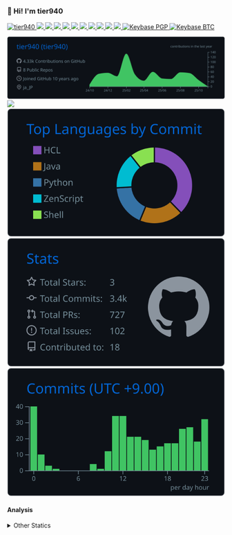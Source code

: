 ### 👋 Hi! I'm tier940

<p align="left"> 
  <a href="https://github.com/tier940/tier940/">
    <img src="https://komarev.com/ghpvc/?username=tier940" alt="tier940" />
  </a>
  <a href="http://twitter.com/tier940">
    <img height="20" src="https://img.shields.io/twitter/follow/tier940?label=Twitter&logo=twitter&style=flat" />
  </a>
  <a href="https://github.com/tier940">
    <img height="20" src="https://img.shields.io/github/followers/tier940?label=follow&logo=github&style=flat" />
  </a>
  <a href="https://www.reddit.com/user/tier940">
    <img height="20" src="https://img.shields.io/reddit/user-karma/combined/tier940?label=Reddit&logo=reddit&style=flat" />
  </a>
  <a href="https://stackoverflow.com/users/17317833/tier940">
    <img height="20" src="https://img.shields.io/stackexchange/stackoverflow/r/17317833?label=StackOverflow&logo=stack-overflow&style=flat" />
  </a>
  <a href="https://zenn.dev/tier940">
    <img height="20" src="https://zenn.badge.nikaera.com/s/tier940/likes" />
  </a>
  <a href="https://zenn.dev/tier940">
    <img height="20" src="https://zenn.badge.nikaera.com/s/tier940/followers" />
  </a>
  <a href="https://zenn.dev/tier940">
    <img height="20" src="https://zenn.badge.nikaera.com/s/tier940/articles" />
  </a>
  <a href="http://qiita.com/tier940">
    <img height="20" src="https://qiita-badge.apiapi.app/s/tier940/posts.svg" />
  </a>
  <a href="http://qiita.com/tier940">
    <img height="20" src="https://qiita-badge.apiapi.app/s/tier940/contributions.svg" />
  </a>
  <a href="https://github.com/tier940/tier940/">
    <img height="20" src="https://github.com/tier940/tier940/actions/workflows/main.yml/badge.svg" />
  </a>
  <a href="https://keybase.io/tier940">
    <img alt="Keybase PGP" src="https://img.shields.io/keybase/pgp/tier940">
  </a>
  <a href="https://keybase.io/tier940">
    <img alt="Keybase BTC" src="https://img.shields.io/keybase/btc/tier940">
  </a>
</p>

[![](https://raw.githubusercontent.com/tier940/tier940/main/profile-summary-card-output/github_dark/0-profile-details.svg)](https://github.com/vn7n24fzkq/github-profile-summary-cards)
[![](https://raw.githubusercontent.com/tier940/tier940/main/profile-summary-card-output/github_dark/1-repos-per-language.svg)](https://github.com/vn7n24fzkq/github-profile-summary-cards) [![](https://raw.githubusercontent.com/tier940/tier940/main/profile-summary-card-output/github_dark/2-most-commit-language.svg)](https://github.com/vn7n24fzkq/github-profile-summary-cards)
[![](https://raw.githubusercontent.com/tier940/tier940/main/profile-summary-card-output/github_dark/3-stats.svg)](https://github.com/vn7n24fzkq/github-profile-summary-cards) [![](https://raw.githubusercontent.com/tier940/tier940/main/profile-summary-card-output/github_dark/4-productive-time.svg)](https://github.com/vn7n24fzkq/github-profile-summary-cards)


#### Analysis
<!-- <img height="150" src="https://github.com/tier940/tier940/blob/master/images/stat.svg" alt="Alternative Text"/> -->

<details>
  <summary>Other Statics</summary>
  <!--START_SECTION:waka-->
![Code Time](http://img.shields.io/badge/Code%20Time-2%2C608%20hrs%2033%20mins-blue)

**🐱 My GitHub Data** 

> 📦 10.1 kB Used in GitHub's Storage 
 > 
> 💼 Opted to Hire
 > 
> 📜 11 Public Repositories 
 > 
> 🔑 1 Private Repositories 
 > 
**I'm an Early 🐤** 

```text
🌞 Morning                505 commits         ███░░░░░░░░░░░░░░░░░░░░░░   11.96 % 
🌆 Daytime                1770 commits        ██████████░░░░░░░░░░░░░░░   41.93 % 
🌃 Evening                1539 commits        █████████░░░░░░░░░░░░░░░░   36.46 % 
🌙 Night                  407 commits         ██░░░░░░░░░░░░░░░░░░░░░░░   09.64 % 
```
📅 **I'm Most Productive on Saturday** 

```text
Monday                   454 commits         ███░░░░░░░░░░░░░░░░░░░░░░   10.76 % 
Tuesday                  764 commits         █████░░░░░░░░░░░░░░░░░░░░   18.10 % 
Wednesday                422 commits         ██░░░░░░░░░░░░░░░░░░░░░░░   10.00 % 
Thursday                 529 commits         ███░░░░░░░░░░░░░░░░░░░░░░   12.53 % 
Friday                   528 commits         ███░░░░░░░░░░░░░░░░░░░░░░   12.51 % 
Saturday                 932 commits         ██████░░░░░░░░░░░░░░░░░░░   22.08 % 
Sunday                   592 commits         ████░░░░░░░░░░░░░░░░░░░░░   14.03 % 
```


📊 **This Week I Spent My Time On** 

```text
🕑︎ Time Zone: Asia/Tokyo

💬 Programming Languages: 
INI                      2 hrs 57 mins       █████████████░░░░░░░░░░░░   50.10 % 
Java                     1 hr 18 mins        ██████░░░░░░░░░░░░░░░░░░░   22.16 % 
Other                    44 mins             ███░░░░░░░░░░░░░░░░░░░░░░   12.63 % 
JSON                     38 mins             ███░░░░░░░░░░░░░░░░░░░░░░   10.74 % 
HTML                     15 mins             █░░░░░░░░░░░░░░░░░░░░░░░░   04.23 % 

🔥 Editors: 
VS Code                  5 hrs 54 mins       █████████████████████████   100.00 % 

💻 Operating System: 
Windows                  5 hrs 38 mins       ████████████████████████░   95.34 % 
Linux                    16 mins             █░░░░░░░░░░░░░░░░░░░░░░░░   04.66 % 
```

**I Mostly Code in Java** 

```text
Java                     8 repos             █████████░░░░░░░░░░░░░░░░   34.78 % 
ZenScript                3 repos             ███░░░░░░░░░░░░░░░░░░░░░░   13.04 % 
HCL                      2 repos             ██░░░░░░░░░░░░░░░░░░░░░░░   08.70 % 
HTML                     2 repos             ██░░░░░░░░░░░░░░░░░░░░░░░   08.70 % 
Python                   1 repo              █░░░░░░░░░░░░░░░░░░░░░░░░   04.35 % 
```



**Timeline**

![Lines of Code chart](https://raw.githubusercontent.com/tier940/tier940/main/assets/bar_graph.png)


 Last Updated on 23/04/2023 00:03:01 UTC
<!--END_SECTION:waka-->
</details>

